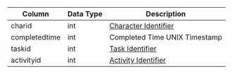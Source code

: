 | Column        | Data Type | Description                               |
| ------------- | --------- | ----------------------------------------- |
| charid        | int       | [Character Identifier](character_data.md) |
| completedtime | int       | Completed Time UNIX Timestamp             |
| taskid        | int       | [Task Identifier](tasks.md)               |
| activityid    | int       | [Activity Identifier](task_activities.md) |
